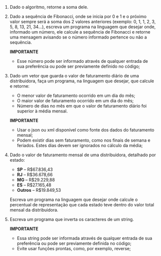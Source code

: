 1. Dado o algoritmo, retorne a soma dele.
2. Dado a sequência de Fibonacci, onde se inicia por 0 e 1 e o próximo valor sempre será a soma dos 2 valores anteriores (exemplo: 0, 1, 1, 2, 3, 5, 8, 13, 21, 34...), escreva um programa na linguagem que desejar onde, informado um número, ele calcule a sequência de Fibonacci e retorne uma mensagem avisando se o número informado pertence ou não a sequência.

   **IMPORTANTE**
   * Esse número pode ser informado através de qualquer entrada de sua preferência ou pode ser previamente definido no código;


3. Dado um vetor que guarda o valor de faturamento diário de uma distribuidora, faça um programa, na linguagem que desejar, que calcule e retorne:
   * O menor valor de faturamento ocorrido em um dia do mês;
   * O maior valor de faturamento ocorrido em um dia do mês;
   * Número de dias no mês em que o valor de faturamento diário foi superior à média mensal.

   **IMPORTANTE**
   * Usar o json ou xml disponível como fonte dos dados do faturamento mensal;
   * Podem existir dias sem faturamento, como nos finais de semana e feriados. Estes dias devem ser ignorados no cálculo da média;


4. Dado o valor de faturamento mensal de uma distribuidora, detalhado por estado:

   * **SP** – R$67.836,43
   * **RJ** – R$36.678,66
   * **MG** – R$29.229,88
   * **ES** – R$27.165,48
   * **Outros** – R$19.849,53

   Escreva um programa na linguagem que desejar onde calcule o percentual de representação que cada estado teve dentro do valor total mensal da distribuidora.

5. Escreva um programa que inverta os caracteres de um string.

   **IMPORTANTE**
   * Essa string pode ser informada através de qualquer entrada de sua preferência ou pode ser previamente definida no código;
   * Evite usar funções prontas, como, por exemplo, reverse;